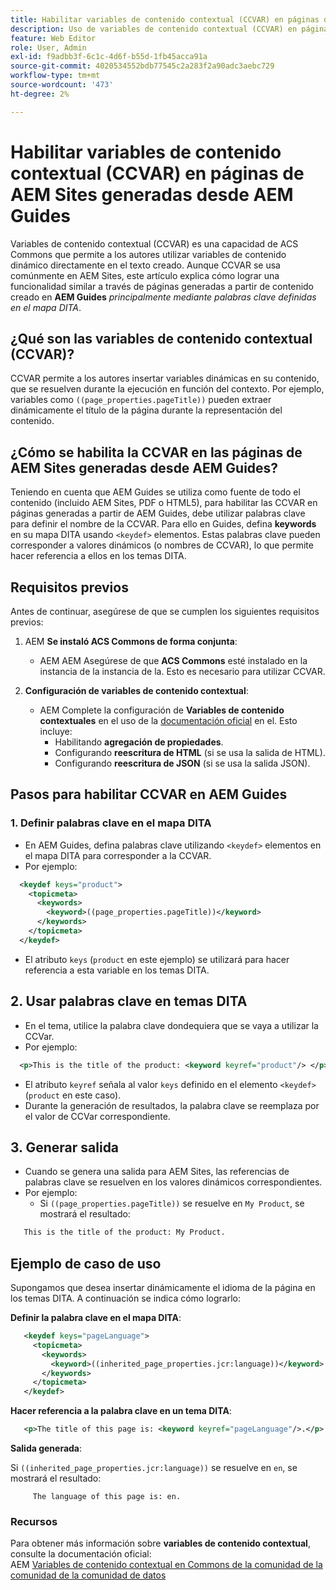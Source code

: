 ```yaml
---
title: Habilitar variables de contenido contextual (CCVAR) en páginas de AEM Sites generadas desde AEM Guides
description: Uso de variables de contenido contextual (CCVAR) en páginas de AEM Sites generadas desde AEM Guides
feature: Web Editor
role: User, Admin
exl-id: f9adbb3f-6c1c-4d6f-b55d-1fb45acca91a
source-git-commit: 4020534552bdb77545c2a283f2a90adc3aebc729
workflow-type: tm+mt
source-wordcount: '473'
ht-degree: 2%

---
```


# Habilitar variables de contenido contextual (CCVAR) en páginas de AEM Sites generadas desde AEM Guides

Variables de contenido contextual (CCVAR) es una capacidad de ACS Commons que permite a los autores utilizar variables de contenido dinámico directamente en el texto creado. Aunque CCVAR se usa comúnmente en AEM Sites, este artículo explica cómo lograr una funcionalidad similar a través de páginas generadas a partir de contenido creado en **AEM Guides** *principalmente mediante palabras clave definidas en el mapa DITA*.


## ¿Qué son las variables de contenido contextual (CCVAR)?

CCVAR permite a los autores insertar variables dinámicas en su contenido, que se resuelven durante la ejecución en función del contexto. Por ejemplo, variables como `((page_properties.pageTitle))` pueden extraer dinámicamente el título de la página durante la representación del contenido.


## ¿Cómo se habilita la CCVAR en las páginas de AEM Sites generadas desde AEM Guides?

Teniendo en cuenta que AEM Guides se utiliza como fuente de todo el contenido (incluido AEM Sites, PDF o HTML5), para habilitar las CCVAR en páginas generadas a partir de AEM Guides, debe utilizar palabras clave para definir el nombre de la CCVAR. Para ello en Guides, defina **keywords** en su mapa DITA usando `<keydef>` elementos. Estas palabras clave pueden corresponder a valores dinámicos (o nombres de CCVAR), lo que permite hacer referencia a ellos en los temas DITA.


## Requisitos previos

Antes de continuar, asegúrese de que se cumplen los siguientes requisitos previos:

1. AEM **Se instaló ACS Commons de forma conjunta**:
   - AEM AEM Asegúrese de que **ACS Commons** esté instalado en la instancia de la instancia de la. Esto es necesario para utilizar CCVAR.

2. **Configuración de variables de contenido contextual**:
   - AEM Complete la configuración de **Variables de contenido contextuales** en el uso de la [documentación oficial](https://adobe-consulting-services.github.io/acs-aem-commons/features/contextual-content-variables/index.html) en el. Esto incluye:
      - Habilitando **agregación de propiedades**.
      - Configurando **reescritura de HTML** (si se usa la salida de HTML).
      - Configurando **reescritura de JSON** (si se usa la salida JSON).



## Pasos para habilitar CCVAR en AEM Guides

### 1. Definir palabras clave en el mapa DITA

- En AEM Guides, defina palabras clave utilizando `<keydef>` elementos en el mapa DITA para corresponder a la CCVAR.
- Por ejemplo:

```xml
  <keydef keys="product">
    <topicmeta>
      <keywords>
        <keyword>((page_properties.pageTitle))</keyword>
      </keywords>
    </topicmeta>
  </keydef>
```

- El atributo `keys` (`product` en este ejemplo) se utilizará para hacer referencia a esta variable en los temas DITA.


## 2. Usar palabras clave en temas DITA

- En el tema, utilice la palabra clave dondequiera que se vaya a utilizar la CCVar.
- Por ejemplo:

```xml
  <p>This is the title of the product: <keyword keyref="product"/> </p>
```

- El atributo `keyref` señala al valor `keys` definido en el elemento `<keydef>` (`product` en este caso).
- Durante la generación de resultados, la palabra clave se reemplaza por el valor de CCVar correspondiente.


## 3. Generar salida

- Cuando se genera una salida para AEM Sites, las referencias de palabras clave se resuelven en los valores dinámicos correspondientes.
- Por ejemplo:
   - Si `((page_properties.pageTitle))` se resuelve en `My Product`, se mostrará el resultado:

```xml
   This is the title of the product: My Product.
```


## Ejemplo de caso de uso

Supongamos que desea insertar dinámicamente el idioma de la página en los temas DITA. A continuación se indica cómo lograrlo:

**Definir la palabra clave en el mapa DITA**:

```xml
   <keydef keys="pageLanguage">
     <topicmeta>
       <keywords>
         <keyword>((inherited_page_properties.jcr:language))</keyword>
       </keywords>
     </topicmeta>
   </keydef>
```

**Hacer referencia a la palabra clave en un tema DITA**:

```xml
   <p>The title of this page is: <keyword keyref="pageLanguage"/>.</p>
```

**Salida generada**:

Si `((inherited_page_properties.jcr:language))` se resuelve en `en`, se mostrará el resultado:

```
     The language of this page is: en.
```


### Recursos

Para obtener más información sobre **variables de contenido contextual**, consulte la documentación oficial:\
AEM [Variables de contenido contextual en Commons de la comunidad de la comunidad de la comunidad de datos](https://adobe-consulting-services.github.io/acs-aem-commons/features/contextual-content-variables/index.html)
